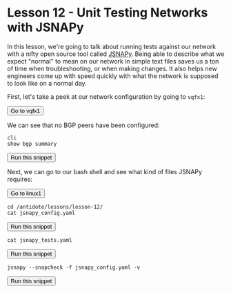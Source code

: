 # Lesson 12 - Unit Testing Networks with JSNAPy

In this lesson, we're going to talk about running tests against our network with a nifty open source tool called [JSNAPy](https://github.com/Juniper/jsnapy). Being able to describe what we expect "normal" to mean on our network in simple text files saves us a ton of time when troubleshooting, or when making changes. It also helps new engineers come up with speed quickly with what the network is supposed to look like on a normal day.

First, let's take a peek at our network configuration by going to `vqfx1`:

<button type="button" class="btn btn-primary btn-sm" onclick="goToTab('vqfx1') type=">Go to vqfx1</button>

We can see that no BGP peers have been configured:

```
cli
show bgp summary
```
<button type="button" class="btn btn-primary btn-sm" onclick="copyText(1) type=">Run this snippet</button>

<!-- > Need to be able to click a button by a snippet to paste into the currently shown terminal -->

Next, we can go to our bash shell and see what kind of files JSNAPy requires:

<button type="button" class="btn btn-primary btn-sm" onclick="goToTab('linux1') type=">Go to linux1</button>

```
cd /antidote/lessons/lesson-12/
cat jsnapy_config.yaml
```
<button type="button" class="btn btn-primary btn-sm" onclick="copyText(2) type=">Run this snippet</button>

```
cat jsnapy_tests.yaml
```
<button type="button" class="btn btn-primary btn-sm" onclick="copyText(3) type=">Run this snippet</button>


```
jsnapy --snapcheck -f jsnapy_config.yaml -v
```
<button type="button" class="btn btn-primary btn-sm" onclick="copyText(4) type=">Run this snippet</button>